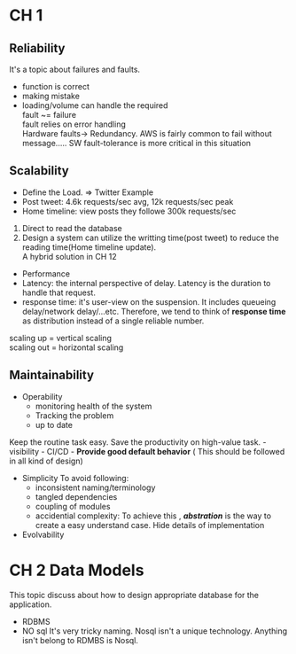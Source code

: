 
# CH 1  

## Reliability  

It's a topic about failures and faults.  
- function is correct  
- making mistake  
- loading/volume can handle the required  
fault ~= failure  
fault relies on error handling  
Hardware faults-> Redundancy. AWS is fairly common to fail without message..... SW fault-tolerance is more critical in this situation  

## Scalability  
- Define the Load. => Twitter Example  
- Post tweet: 4.6k requests/sec avg, 12k requests/sec peak  
- Home timeline: view posts they followe 300k requests/sec  
1) Direct to read the database  
2) Design a system can utilize the writting time(post tweet) to reduce the reading time(Home timeline update).  
A hybrid solution in CH 12  
- Performance  
- Latency: the internal perspective of delay. Latency is the duration to handle that request.  
- response time: it's user-view on the suspension. It includes queueing delay/network delay/...etc. Therefore, we tend to think of **response time** as distribution instead of a single reliable number.  
  

scaling up = vertical scaling  
scaling out = horizontal scaling  
  

## Maintainability  

- Operability
	- monitoring health of the system
	- Tracking the problem
	- up to date

Keep the routine task easy. Save the productivity on high-value task. 
	- visibility
	- CI/CD
	- **Provide good default behavior** ( This should be followed in all kind of design)
- Simplicity
	To avoid following:
	- inconsistent naming/terminology
	- tangled dependencies
	- coupling of modules
	- accidential complexity: To achieve this , ***abstration*** is the way to create a easy understand case. Hide details of implementation
- Evolvability
# CH 2 Data Models
This topic discuss about how to design appropriate database for the application.

- RDBMS
- NO sql
	It's very tricky naming. Nosql isn't a unique technology. Anything isn't belong to RDMBS is Nosql.
	

<!--stackedit_data:
eyJoaXN0b3J5IjpbNjA3NTQ0Nzk1LC0xMjI3MjIwNDQ1LDE0Nj
EyMDg4LDM2MDU5MjEwNiwtMjEzNzYzMjA3MCwzNDI3NTM1MjMs
MzAzNjIyNTc2LDE5MDY4MTUwMjcsLTE1ODAzNDY4MDQsNDMxOT
k3NTA3LDI0MzQxODIzMywzMTI4Nzg2MDgsLTM4NzM2NDYxOCwz
NjE5MjEwNzIsLTMwMjYyNzQwMSwxMDA0ODc3MDIxXX0=
-->